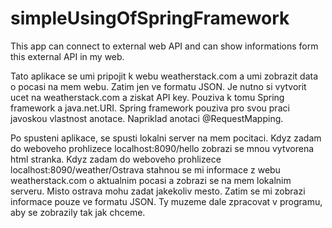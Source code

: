 # simpleUsingOfSpringFramework
This app can connect to external web API and can show informations form this external API in my web.

Tato aplikace se umi pripojit k webu weatherstack.com a umi zobrazit data o pocasi na mem webu. Zatim jen ve formatu JSON. Je nutno si vytvorit ucet na weatherstack.com a ziskat API key. Pouziva k tomu Spring framework a java.net.URI. Spring framework pouziva pro svou praci javoskou vlastnost anotace. Napriklad anotaci @RequestMapping.

Po spusteni aplikace, se spusti lokalni server na mem pocitaci.
Kdyz zadam do weboveho prohlizece localhost:8090/hello zobrazi se mnou vytvorena html stranka.
Kdyz zadam do weboveho prohlizece localhost:8090/weather/Ostrava
stahnou se mi informace z webu weatherstack.com o aktualnim pocasi a zobrazi se na mem lokalnim serveru.
Misto ostrava mohu zadat jakekoliv mesto.
Zatim se mi zobrazi informace pouze ve formatu JSON. Ty muzeme dale zpracovat v programu, aby se zobrazily tak jak chceme.
